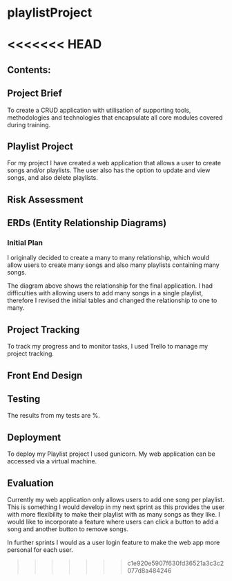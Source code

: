 # playlistProject
<<<<<<< HEAD
=======
## Contents:


## **Project Brief**
To create a CRUD application with utilisation of supporting tools, methodologies and technologies that encapsulate all core modules covered during training.

## **Playlist Project**
For my project I have created a web application that allows a user to create songs and/or playlists. The user also has the option to update and view songs, and also delete playlists.

## **Risk Assessment**



## **ERDs (Entity Relationship Diagrams)**
### Initial Plan

I originally decided to create a many to many relationship, which would allow users to create many songs and also many playlists containing many songs.



The diagram above shows the relationship for the final application. I had difficulties with allowing users to add many songs in a single playlist, therefore I revised the initial tables and changed the relationship to one to many.


## **Project Tracking**
To track my progress and to monitor tasks, I used Trello to manage my project tracking. 

## **Front End Design**


## **Testing**

The results from my tests are %.


## **Deployment**
To deploy my Playlist project I used gunicorn.
My web application can be accessed via a virtual machine.


## **Evaluation**
Currently my web application only allows users to add one song per playlist. This is something I would develop in my next sprint as this provides the user with more flexibility to make their playlist with as many songs as they like. I would like to incorporate a feature where users can click a button to add a song and another button to remove songs.

In further sprints I would as a user login feature to make the web app more personal for each user.
>>>>>>> c1e920e5907f630fd36521a3c3c2077d8a484246
